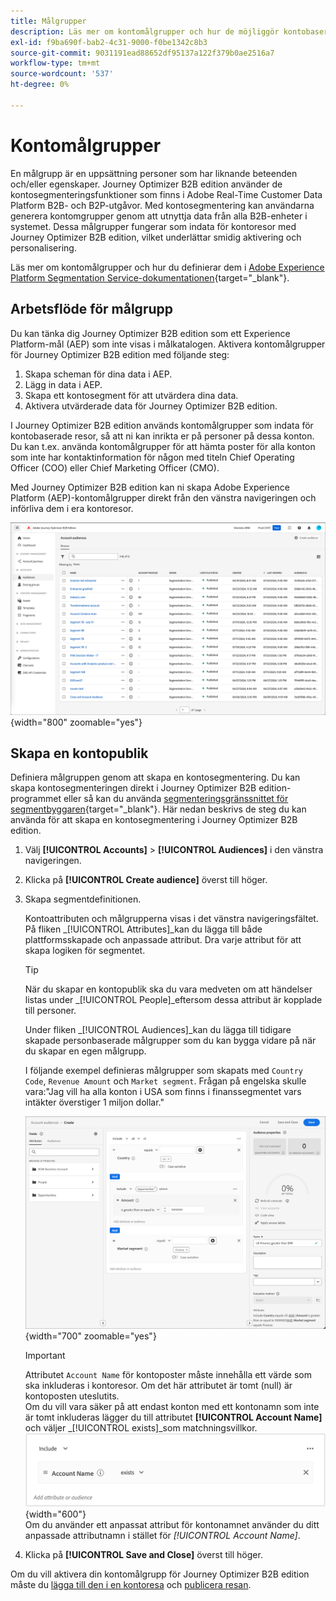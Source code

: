 ```yaml
---
title: Målgrupper
description: Läs mer om kontomålgrupper och hur de möjliggör kontobaserade resor.
exl-id: f9ba690f-bab2-4c31-9000-f0be1342c8b3
source-git-commit: 9031191ead88652df95137a122f379b0ae2516a7
workflow-type: tm+mt
source-wordcount: '537'
ht-degree: 0%

---
```


# Kontomålgrupper

En målgrupp är en uppsättning personer som har liknande beteenden och/eller egenskaper. Journey Optimizer B2B edition använder de kontosegmenteringsfunktioner som finns i Adobe Real-Time Customer Data Platform B2B- och B2P-utgåvor. Med kontosegmentering kan användarna generera kontomgrupper genom att utnyttja data från alla B2B-enheter i systemet. Dessa målgrupper fungerar som indata för kontoresor med Journey Optimizer B2B edition, vilket underlättar smidig aktivering och personalisering.

Läs mer om kontomålgrupper och hur du definierar dem i [Adobe Experience Platform Segmentation Service-dokumentationen](https://experienceleague.adobe.com/en/docs/experience-platform/segmentation/types/account-audiences){target="_blank"}.

## Arbetsflöde för målgrupp

Du kan tänka dig Journey Optimizer B2B edition som ett Experience Platform-mål (AEP) som inte visas i målkatalogen. Aktivera kontomålgrupper för Journey Optimizer B2B edition med följande steg:

1. Skapa scheman för dina data i AEP.
1. Lägg in data i AEP.
1. Skapa ett kontosegment för att utvärdera dina data.
1. Aktivera utvärderade data för Journey Optimizer B2B edition.

I Journey Optimizer B2B edition används kontomålgrupper som indata för kontobaserade resor, så att ni kan inrikta er på personer på dessa konton. Du kan t.ex. använda kontomålgrupper för att hämta poster för alla konton som inte har kontaktinformation för någon med titeln Chief Operating Officer (COO) eller Chief Marketing Officer (CMO).

Med Journey Optimizer B2B edition kan ni skapa Adobe Experience Platform (AEP)-kontomålgrupper direkt från den vänstra navigeringen och införliva dem i era kontoresor.

![Åtkomst till målgrupper på konton](./assets/account-audiences-browse.png){width="800" zoomable="yes"}

## Skapa en kontopublik

Definiera målgruppen genom att skapa en kontosegmentering. Du kan skapa kontosegmenteringen direkt i Journey Optimizer B2B edition-programmet eller så kan du använda [segmenteringsgränssnittet för segmentbyggaren](https://experienceleague.adobe.com/en/docs/experience-platform/segmentation/ui/segment-builder){target="_blank"}. Här nedan beskrivs de steg du kan använda för att skapa en kontosegmentering i Journey Optimizer B2B edition.

1. Välj **[!UICONTROL Accounts]** > **[!UICONTROL Audiences]** i den vänstra navigeringen.

1. Klicka på **[!UICONTROL Create audience]** överst till höger.

1. Skapa segmentdefinitionen.

   Kontoattributen och målgrupperna visas i det vänstra navigeringsfältet. På fliken _[!UICONTROL Attributes]_kan du lägga till både plattformsskapade och anpassade attribut. Dra varje attribut för att skapa logiken för segmentet.

   >[!TIP]
   >
   >När du skapar en kontopublik ska du vara medveten om att händelser listas under _[!UICONTROL People]_eftersom dessa attribut är kopplade till personer.<br/>
   >
   >Under fliken _[!UICONTROL Audiences]_kan du lägga till tidigare skapade personbaserade målgrupper som du kan bygga vidare på när du skapar en egen målgrupp.

   I följande exempel definieras målgrupper som skapats med `Country Code`, `Revenue Amount` och `Market segment`. Frågan på engelska skulle vara:&quot;Jag vill ha alla konton i USA som finns i finanssegmentet vars intäkter överstiger 1 miljon dollar.&quot;

   ![exempel på segmentbyggare för kontomublik](./assets/audience-segment-builder-US-finance-1M.png){width="700" zoomable="yes"}
   <br/>

   >[!IMPORTANT]
   >
   >Attributet `Account Name` för kontoposter måste innehålla ett värde som ska inkluderas i kontoresor. Om det här attributet är tomt (null) är kontoposten uteslutits.<br/>
   >Om du vill vara säker på att endast konton med ett kontonamn som inte är tomt inkluderas lägger du till attributet **[!UICONTROL Account Name]** och väljer _[!UICONTROL exists]_som matchningsvillkor.<br/>
   >![Attributet för kontonamn finns](./assets/audience-segment-builder-account-name-exists.png){width="600"}
   ><br/>Om du använder ett anpassat attribut för kontonamnet använder du ditt anpassade attributnamn i stället för _[!UICONTROL Account Name]_.

1. Klicka på **[!UICONTROL Save and Close]** överst till höger.

Om du vill aktivera din kontomålgrupp för Journey Optimizer B2B edition måste du [lägga till den i en kontoresa](../journeys/journey-overview.md#add-the-account-audience-for-your-journey) och [publicera resan](../journeys/journey-overview.md).
